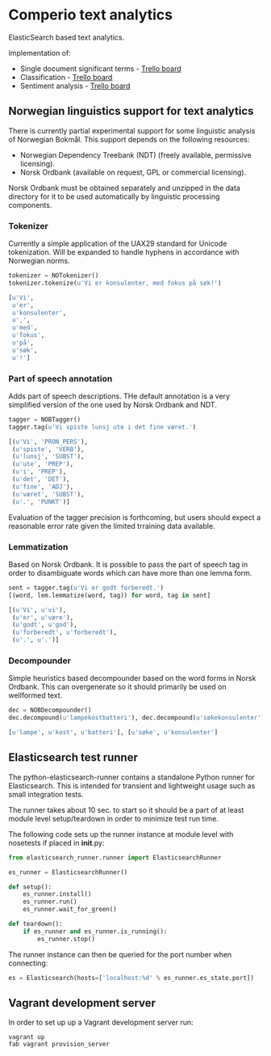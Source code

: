 # Comperio text analytics

ElasticSearch based text analytics.

Implementation of:

* Single document significant terms - [Trello board](https://trello.com/c/nrO8QIp9)
* Classification - [Trello board](https://trello.com/c/PU7XqsTi)
* Sentiment analysis - [Trello board](https://trello.com/c/C8H5fBcJ)

## Norwegian linguistics support for text analytics

There is currently partial experimental support for some linguistic analysis of Norwegian Bokmål. This
support depends on the following resources:

* Norwegian Dependency Treebank (NDT) (freely available, permissive licensing).
* Norsk Ordbank (available on request, GPL or commercial licensing).

Norsk Ordbank must be obtained separately and unzipped in the data directory for it to be used automatically
by linguistic processing components.

### Tokenizer

Currently a simple application of the UAX29 standard for Unicode tokenization. Will be expanded to handle hyphens
in accordance with Norwegian norms.

```python
tokenizer = NOTokenizer()
tokenizer.tokenize(u'Vi er konsulenter, med fokus på søk!')

[u'Vi',
 u'er',
 u'konsulenter',
 u',',
 u'med',
 u'fokus',
 u'på',
 u'søk',
 u'!']
```

### Part of speech annotation

Adds part of speech descriptions. THe default annotation is a very simplified version of the one used by Norsk Ordbank
and NDT.

```python
tagger = NOBTagger()
tagger.tag(u'Vi spiste lunsj ute i det fine været.')

[(u'Vi', 'PRON_PERS'),
 (u'spiste', 'VERB'),
 (u'lunsj', 'SUBST'),
 (u'ute', 'PREP'),
 (u'i', 'PREP'),
 (u'det', 'DET'),
 (u'fine', 'ADJ'),
 (u'været', 'SUBST'),
 (u'.', 'PUNKT')]
```

Evaluation of the tagger precision is forthcoming, but users should expect a reasonable error rate given the
limited trraining data available.

### Lemmatization

Based on Norsk Ordbank. It is possible to pass the part of speech tag in order to disambiguate words which can
have more than one lemma form.

```python
sent = tagger.tag(u'Vi er godt forberedt.')
[(word, lem.lemmatize(word, tag)) for word, tag in sent]

[(u'Vi', u'vi'),
 (u'er', u'være'),
 (u'godt', u'god'),
 (u'forberedt', u'forberedt'),
 (u'.', u'.')]
```

### Decompounder

Simple heuristics based decompounder based on the word forms in Norsk Ordbank. This can overgenerate so it should
primarily be used on wellformed text.

```python
dec = NOBDecompounder()
dec.decompound(u'lampekostbatteri'), dec.decompound(u'søkekonsulenter')

[u'lampe', u'kost', u'batteri'], [u'søke', u'konsulenter']
```

## Elasticsearch test runner

The python-elasticsearch-runner contains a standalone Python runner for Elasticsearch. This is intended
for transient and lightweight usage such as small integration tests.

The runner takes about 10 sec. to start so it should be a part of at least module level setup/teardown in
order to minimize test run time.

The following code sets up the runner instance at module level with nosetests if placed in __init__.py:

```python
from elasticsearch_runner.runner import ElasticsearchRunner

es_runner = ElasticsearchRunner()

def setup():
    es_runner.install()
    es_runner.run()
    es_runner.wait_for_green()

def teardown():
    if es_runner and es_runner.is_running():
        es_runner.stop()
```

The runner instance can then be queried for the port number when connecting:

```python
es = Elasticsearch(hosts=['localhost:%d' % es_runner.es_state.port])
```

## Vagrant development server

In order to set up up a Vagrant development server run:

```
vagrant up
fab vagrant provision_server
```
